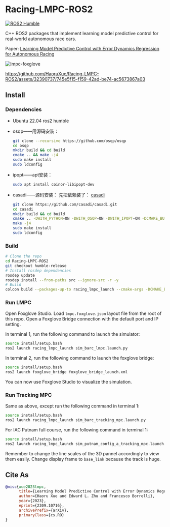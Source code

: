 # Racing-LMPC-ROS2

[![ROS2 Humble](https://github.com/HaoruXue/Racing-LMPC-ROS2/actions/workflows/ros2-humble-ci.yaml/badge.svg)](https://github.com/HaoruXue/Racing-LMPC-ROS2/actions/workflows/ros2-humble-ci.yaml)

C++ ROS2 packages that implement learning model predictive control for real-world autonomous race cars.

Paper: [Learning Model Predictive Control with Error Dynamics Regression for Autonomous Racing](https://arxiv.org/abs/2309.10716)

![lmpc-foxglove](vis.gif)

https://github.com/HaoruXue/Racing-LMPC-ROS2/assets/32390737/745e5f15-f159-42ad-be74-ac5673867a03

## Install

### Dependencies

- Ubuntu 22.04 ros2 humble
- osqp——用源码安装：
  ```bash
  git clone --recursive https://github.com/osqp/osqp
  cd osqp
  mkdir build && cd build
  cmake .. && make -j4
  sudo make install
  sudo ldconfig
  ```
  
- ipopt——apt安装：
  ```bash
  sudo apt install coinor-libipopt-dev
   ```
  
- casadi——源码安装：
  先把依赖装了：
  [casadi](https://github.com/casadi/casadi/wiki/InstallationLinux)
  ```bash
  git clone https://github.com/casadi/casadi.git
  cd casadi
  mkdir build && cd build
  cmake .. -DWITH_PYTHON=ON -DWITH_OSQP=ON -DWITH_IPOPT=ON -DCMAKE_BUILD_TYPE=Release -DPYTHON_PREFIX=/usr/local/lib/python3.10/dist-packages
  make -j4
  sudo make install
  sudo ldconfig
  ```

### Build

```bash
# Clone the repo
cd Racing-LMPC-ROS2
git checkout humble-release
# Install rosdep dependencies
rosdep update
rosdep install --from-paths src --ignore-src -r -y
# Build
colcon build --packages-up-to racing_lmpc_launch --cmake-args -DCMAKE_BUILD_TYPE=Release
```

### Run LMPC

Open Foxglove Studio. Load `lmpc.foxglove.json` layout file from the root of this repo. Open a Foxglove Bridge connection with the default port and IP setting.

In terminal 1, run the following command to launch the simulator:

```bash
source install/setup.bash
ros2 launch racing_lmpc_launch sim_barc_lmpc.launch.py
```

In terminal 2, run the following command to launch the foxglove bridge:

```bash
source install/setup.bash
ros2 launch foxglove_bridge foxglove_bridge_launch.xml
```

You can now use Foxglove Studio to visualize the simulation.

### Run Tracking MPC

Same as above, except run the following command in terminal 1:

```bash
source install/setup.bash
ros2 launch racing_lmpc_launch sim_barc_tracking_mpc.launch.py
```

For IAC Putnam full course, run the following command in terminal 1:

```bash
source install/setup.bash
ros2 launch racing_lmpc_launch sim_putnam_config_a_tracking_mpc.launch.py
```

Remember to change the line scales of the 3D pannel accordingly to view them easily. Change display frame to `base_link` because the track is huge.

## Cite As

```bibtex
@misc{xue2023lmpc,
      title={Learning Model Predictive Control with Error Dynamics Regression for Autonomous Racing}, 
      author={Haoru Xue and Edward L. Zhu and Francesco Borrelli},
      year={2023},
      eprint={2309.10716},
      archivePrefix={arXiv},
      primaryClass={cs.RO}
}
```
